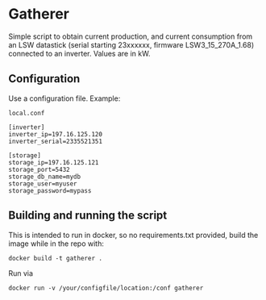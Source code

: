 # Gatherer

Simple script to obtain current production, and current consumption from an LSW datastick (serial starting 23xxxxxx, firmware LSW3_15_270A_1.68) connected to an inverter.
Values are in kW.

## Configuration

Use a configuration file. Example:

`local.conf`

```
[inverter]
inverter_ip=197.16.125.120
inverter_serial=2335521351

[storage]
storage_ip=197.16.125.121
storage_port=5432
storage_db_name=mydb
storage_user=myuser
storage_password=mypass
```

## Building and running the script

This is intended to run in docker, so no requirements.txt provided, build the image while in the repo with:

`docker build -t gatherer .`

Run via

`docker run -v /your/configfile/location:/conf gatherer`
